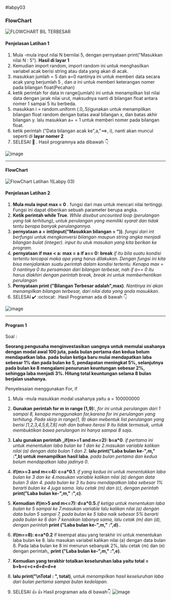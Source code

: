 #labpy03
### FlowChart
![FLOWCHART BIL TERBESAR](https://user-images.githubusercontent.com/56957725/68741804-27d24300-0621-11ea-895c-7bec9465e8a4.jpg)


#### Penjelasan Latihan 1

1. Mula -mula  input  nilai N bernilai 5,  dengan pernyataan print("Masukkan nilai N : 5"). **Hasil di layar 1**
2. Kemudian import random, import random ini untuk menghasilkan  variabel acak berisi string atau data yang akan di acak.
3. masukkan  jumlah = 5 dan a=0 nantinya ini untuk memberi data secara acak yang berjumlah 5 , dan *a* ini untuk memberi keterangan nomer pada bilangan float(Pecahan)
4. ketik perintah for data in range(jumlah) ini untuk menampilkan list nilai data dengan jarak nilai urut, maksudnya nanti di bilangan float antara nomer 1 sampai 5 itu berbeda.
5. masukkan i = random.uniform (.0,.5)igunakan untuk menampilkan bilangan float random dengan batas awal bilangan x, dan batas akhir bilangan y. lalu masukkan a+ = 1 untuk memberi nomer pada bilangan float.
6. ketik perintah ("Data bilangan acak ke",a,"==>, i), nanti akan muncul seperti di **layar nomer 2**
7. SELESAI  :clap: . Hasil programnya ada dibawah :point_down:

![image](https://user-images.githubusercontent.com/56957725/68291979-89dcf680-00bd-11ea-94aa-dae22e9cb6ee.png)

------------------------------------------------------------------------------
#### FlowChart
![FlowChart Latihan 1(Labpy 03)](https://user-images.githubusercontent.com/56957725/68741823-37ea2280-0621-11ea-941c-65817236e8c3.png)

#### Penjelasan Latihan 2


1. **Mula mula input max = 0** . fungsi dari max untuk mencari nilai tertinggi. Fungsi ini dapat diberikan sebuah parameter berupa angka.  
2. **Ketik perintah while True**. _While disebut uncounted loop (perulangan yang tak terhitung), untuk perulangan yang memiliki syarat dan tidak tentu berapa banyak perulangannya._
3. **pernyataan a = int(input("Masukkan bilangan = "))**. _fungsi dari int  berfungsi untuk  mengkonversi bilangan maupun string angka menjadi bilangan bulat (integer). input itu utuk masukan yang kita berikan ke program._
4. **pernyataan if max < a:**
                                **max = a**
                         **if a== 0:**
                            **break**
     _if itu bila suatu kondisi tertentu tercapai maka apa yang harus dilakukan. Dengan fungsi ini kita bisa menjalankan suatu perintah dalam kondisi tertentu. Kenapa max = 0 nantinya 0 itu persamaan dari bilangan terbesar, nah if  a== 0 itu harus diakhiri dengan perintah break, break ini untuk memberhentikan perulangan_
5. **Pernyataan print ("Bilangan Terbesar adalah",max)**. _Nantinya ini akan menampilkan bilangan terbesar, dari nilai data yang anda masukkan_.
6. SELESAI :heavy_check_mark: :octocat:
.Hasil Programan ada di bawah :point_down:

![image](https://user-images.githubusercontent.com/56957725/68304546-8b67e800-00d8-11ea-9d41-fb84f6b54522.png)

----------------------------------------------------------------------------------------------------------------------------------------


#### Program 1

Soal :

**Seorang pengusaha menginvestasikan uangnya untuk memulai usahanya dengan
modal awal 100 juta, pada bulan pertama dan kedua belum mendapatkan laba. pada
bulan ketiga baru mulai mendapatkan laba sebesar 1% dan pada bulan ke 5,
pendapatan meningkat 5%, selanjutnya pada bulan ke 8 mengalami penurunan
keuntungan sebesar 2%, sehingga laba menjadi 3%. Hitung total keuntungan selama 8
bulan berjalan usahanya.**

Penyelesaian menggunakan For, if

1. Mula -mula masukkan modal usahanya yaitu a = 100000000

2. **Gunakan perintah for m in range (1,9):**, _for ini untuk perulangan dari 1 sampai 8, kenapa menggunakan for,karena for ini perulangan yang terhitung. Pada skirp in range(1, 9) akan mebentuk list perulangan yang berisi [1,2,3,4,5,6,7,8] nah dan bahwa iterasi 9 itu tidak termasuk, untuk membuktikan bawa perulangan ini hanya sampai 8 saja_.

3. **Lalu gunakan perintah _if(m>=1 and m<=2): b=a*0**. _if pertama ini untuk menentukan laba bulan ke 1 dan ke 2.masukan variable kalikan nilai (a) dengan data bulan 1 dan 2_. **lalu print("Laba bulan ke-",m," :",b) untuk menampilkan hasil laba**. _pada bulan pertama dan kedua belum mendapatkan laba jadinya 0_.

4. **if(m>=3 and m<=4): c=a*0.1**. _if yang kedua ini untuk menentukkan laba bulan ke 3 dan ke 4.masukan variable kalikan nilai (a) dengan data bulan 3 dan 4. pada bulan ke 3 itu baru mendapatkan laba sebesar 1%  berarti bulan ke 4 juga sama. lalu cetak (m) dan (c), dengan perintah_  **print("Laba bulan ke-",m," :",c)**.

5. **Kemudian if(m>5 and m<=7): d=a*0.5**._if ketiga untuk menentukan laba bulan ke 5 sampai ke 7.masukan variable lalu  kalikan nilai (a) dengan data bulan 5 sampai 7, pada bulan ke 5 laba naik sebesar 5% berarti pada bulan ke 6 dan 7 kenaikan labanya sama, lalu cetak (m) dan (d), dengan perintah_ **print ("Laba bulan ke-",m," :",d)**..

6. **if(m==8): e=a*0.2** if keempat atau yang terakhir  ini untuk menentukan laba bulan ke 8. lalu masukan variabel kalikan nilai (a) dengan data bulan 8. Pada laba bulan ke 8 ini menurun sebanyak 2%, lalu  cetak (m) dan (e) dengan perintah_ **print ("Laba bulan ke-",m," :",e)**.

7. **Kemudian yang terakhir totalkan keseluruhan laba yaitu total = b+b+c+c+d+d+d+e**
8. **lalu print("\nTotal : ", total)**, _untuk menampilkan hasil keseluruhan laba dari bulan pertama sampai bulan kedelapan._
9. SELESAI :+1: :thumbsup: Hasil programan ada di bawah:point_down:
   ![image](https://user-images.githubusercontent.com/56957725/68351955-8ede8c00-0137-11ea-8e40-89fab3ee41b5.png)



